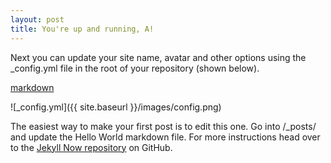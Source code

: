```yaml
---
layout: post
title: You're up and running, A!
---
```


Next you can update your site name, avatar and other options using the _config.yml file in the root of your repository (shown below).

[markdown](http://www.sasha.com.ru/files/markdown-guide.pdf)

![_config.yml]({{ site.baseurl }}/images/config.png)

The easiest way to make your first post is to edit this one. Go into /_posts/ and update the Hello World markdown file. For more instructions head over to the [Jekyll Now repository](https://github.com/barryclark/jekyll-now) on GitHub.

